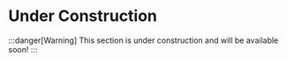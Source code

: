 # Under Construction

:::danger[Warning]
This section is under construction and will be available soon!
:::